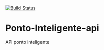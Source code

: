 [![Build Status](https://travis-ci.org/Jhonesgs/Ponto-Inteligente-api.svg?branch=master)](https://travis-ci.org/Jhonesgs/Ponto-Inteligente-api)
# Ponto-Inteligente-api
API ponto inteligente
